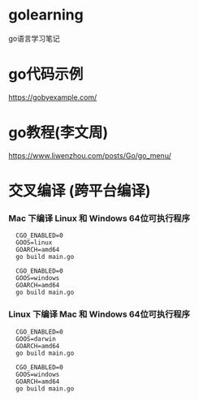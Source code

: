 # golearning
go语言学习笔记
# go代码示例
https://gobyexample.com/
# go教程(李文周)
https://www.liwenzhou.com/posts/Go/go_menu/
# 交叉编译 (跨平台编译)
 ### Mac 下编译 Linux 和 Windows 64位可执行程序
```
  CGO_ENABLED=0 
  GOOS=linux 
  GOARCH=amd64 
  go build main.go
  ​
  CGO_ENABLED=0 
  GOOS=windows 
  GOARCH=amd64 
  go build main.go
```
### Linux 下编译 Mac 和 Windows 64位可执行程序
```
  CGO_ENABLED=0 
  GOOS=darwin 
  GOARCH=amd64 
  go build main.go
  ​
  CGO_ENABLED=0 
  GOOS=windows 
  GOARCH=amd64 
  go build main.go
```
